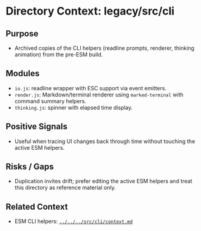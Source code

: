 # Directory Context: legacy/src/cli

## Purpose
- Archived copies of the CLI helpers (readline prompts, renderer, thinking animation) from the pre-ESM build.

## Modules
- `io.js`: readline wrapper with ESC support via event emitters.
- `render.js`: Markdown/terminal renderer using `marked-terminal` with command summary helpers.
- `thinking.js`: spinner with elapsed time display.

## Positive Signals
- Useful when tracing UI changes back through time without touching the active ESM helpers.

## Risks / Gaps
- Duplication invites drift; prefer editing the active ESM helpers and treat this directory as reference material only.

## Related Context
- ESM CLI helpers: [`../../../src/cli/context.md`](../../../src/cli/context.md)
